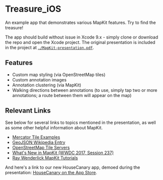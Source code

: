 # Treasure_iOS
An example app that demonstrates various MapKit features. Try to find the treasure! 

The app should build without issue in Xcode 9.x - simply clone or download the repo and open the Xcode project. The original presentation is included in the project at [`./MapKit-presentation.pdf`](./MapKit-presentation.pdf).

## Features
* Custom map styling (via OpenStreetMap tiles)
* Custom annotation images
* Annotation clustering (via MapKit)
* Walking directions between annotations (to use, simply tap two or more annotations; a route between them will appear on the map)

## Relevant Links
See below for several links to topics mentioned in the presentation, as well as some other helpful information about MapKit.

* [Mercator Tile Examples](http://www.maptiler.org/google-maps-coordinates-tile-bounds-projection/)
* [GeoJSON Wikipedia Entry](https://en.wikipedia.org/wiki/GeoJSON)
* [OpenStreetMap Tile Servers](https://wiki.openstreetmap.org/wiki/Tile_servers)
* [What's New in MapKit (WWDC 2017, Session 237)](https://developer.apple.com/videos/play/wwdc2017/237/)
* [Ray Wenderlick MapKit Tutorials](https://www.raywenderlich.com/tag/mapkit)

And here's a link to our new HouseCanary app, demoed during the presentation: [HouseCanary on the App Store](https://itunes.apple.com/us/app/housecanary/id1289334446?mt=8).
